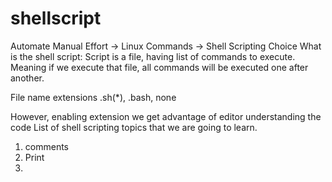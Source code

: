 # shellscript
Automate Manual Effort -> Linux Commands -> Shell Scripting Choice
What is the shell script:
Script is a file, having list of commands to execute. Meaning if we execute that file, all commands will
be executed one after another.

File name extensions .sh(*), .bash, none

However, enabling extension we get advantage of editor understanding the code
List of shell scripting topics that we are going to learn.
1. comments
2. Print
3. 